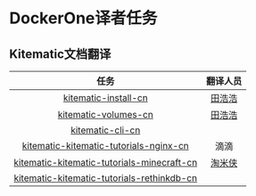 # DockerOne译者任务


## Kitematic文档翻译

| 任务 | 翻译人员
|:------:|:----------:
| [kitematic-install-cn](https://github.com/DockerOne-CN/kitematic-docs-CN/blob/master/kitematic-install-cn.md) | [田浩浩](http://dockerone.com/people/llitfkitfk) |
| [kitematic-volumes-cn](https://github.com/DockerOne-CN/kitematic-docs-CN/blob/master/kitematic-volumes-cn.md) |[田浩浩](http://dockerone.com/people/llitfkitfk)  |
| [kitematic-cli-cn](https://github.com/DockerOne-CN/kitematic-docs-CN/blob/master/kitematic-cli-cn.md) | |
| [kitematic-kitematic-tutorials-nginx-cn](https://github.com/DockerOne-CN/kitematic-docs-CN/blob/master/kitematic-tutorials-nginx-cn.md) | 滴滴 |
| [kitematic-kitematic-tutorials-minecraft-cn](https://github.com/DockerOne-CN/kitematic-docs-CN/blob/master/kitematic-tutorials-minecraft-cn.md) | [淘米侠](http://dockerone.com/people/%E5%90%B4%E9%94%A6%E6%99%9F) |
| [kitematic-kitematic-tutorials-rethinkdb-cn](https://github.com/DockerOne-CN/kitematic-docs-CN/blob/master/kitematic-tutorials-rethinkdb-cn.md) | |



